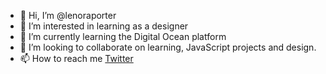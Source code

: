 - 👋 Hi, I’m @lenoraporter
- 👀 I’m interested in learning as a designer
- 🌱 I’m currently learning the Digital Ocean platform
- 💞️ I’m looking to collaborate on learning, JavaScript projects and design.
- 📫 How to reach me [Twitter](https://twitter.com/lenoraporter_)

<!---
lenoraporter/lenoraporter is a ✨ special ✨ repository because its `README.md` (this file) appears on your GitHub profile.
You can click the Preview link to take a look at your changes.
--->
